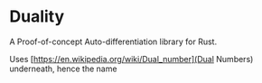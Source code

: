 # Duality

A Proof-of-concept Auto-differentiation library for Rust. 

Uses [https://en.wikipedia.org/wiki/Dual_number](Dual Numbers) underneath, hence the name
